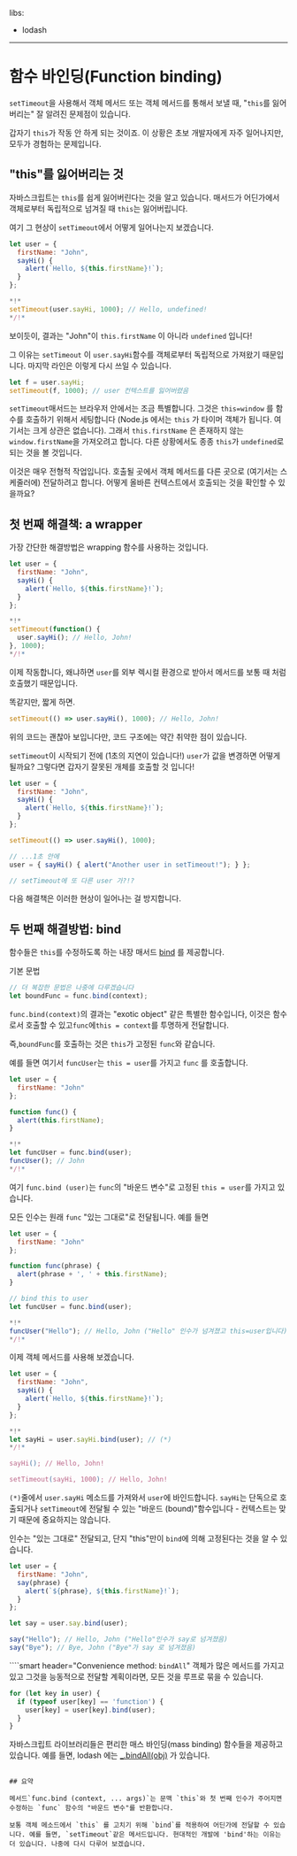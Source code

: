 libs:
  - lodash

---

# 함수 바인딩(Function binding)

`setTimeout`을 사용해서 객체 메서드 또는 객체 메서드를 통해서 보낼 때, "`this`를 잃어버리는" 잘 알려진 문제점이 있습니다.

갑자기 `this`가 작동 안 하게 되는 것이죠. 이 상황은 초보 개발자에게 자주 일어나지만, 모두가 경험하는 문제입니다.

## "this"를 잃어버리는 것

자바스크립트는 `this`를 쉽게 잃어버린다는 것을 알고 있습니다. 매서드가 어딘가에서 객체로부터 독립적으로 넘겨질 때 `this`는 잃어버립니다.

여기 그 현상이 `setTimeout`에서 어떻게 일어나는지 보겠습니다.

```js run
let user = {
  firstName: "John",
  sayHi() {
    alert(`Hello, ${this.firstName}!`);
  }
};

*!*
setTimeout(user.sayHi, 1000); // Hello, undefined!
*/!*
```

보이듯이, 결과는 "John"이 `this.firstName` 이 아니라 `undefined` 입니다!

그 이유는 `setTimeout` 이 `user.sayHi`함수를 객체로부터 독립적으로 가져왔기 때문입니다. 마지막 라인은 이렇게 다시 쓰일 수 있습니다.

```js
let f = user.sayHi;
setTimeout(f, 1000); // user 컨텍스트를 잃어버렸음
```

`setTimeout`매서드는 브라우저 안에서는 조금 특별합니다. 그것은 `this=window` 를 함수를 호출하기 위해서 세팅합니다 (Node.js 에서는 `this` 가 타이머 객체가 됩니다. 여기서는 크게 상관은 없습니다). 그래서 `this.firstName` 은 존재하지 않는 `window.firstName`을 가져오려고 합니다. 다른 상황에서도 종종 `this`가 `undefined`로 되는 것을 볼 것입니다.

이것은 매우 전형적 작업입니다. 호출될 곳에서 객체 메서드를 다른 곳으로 (여기서는 스케줄러에) 전달하려고 합니다. 어떻게 올바른 컨텍스트에서 호출되는 것을 확인할 수 있을까요?

## 첫 번째 해결책: a wrapper

가장 간단한 해결방법은 wrapping 함수를 사용하는 것입니다.

```js run
let user = {
  firstName: "John",
  sayHi() {
    alert(`Hello, ${this.firstName}!`);
  }
};

*!*
setTimeout(function() {
  user.sayHi(); // Hello, John!
}, 1000);
*/!*
```

이제 작동합니다, 왜냐하면 `user`를 외부 렉시컬 환경으로 받아서 메서드를 보통 때 처럼 호출했기 때문입니다.

똑같지만, 짧게 하면.

```js
setTimeout(() => user.sayHi(), 1000); // Hello, John!
```

위의 코드는 괜찮아 보입니다만, 코드 구조에는 약간 취약한 점이 있습니다.

`setTimeout`이 시작되기 전에 (1초의 지연이 있습니다!) `user`가 값을 변경하면 어떻게 될까요? 그렇다면 갑자기 잘못된 개체를 호출할 것 입니다!


```js run
let user = {
  firstName: "John",
  sayHi() {
    alert(`Hello, ${this.firstName}!`);
  }
};

setTimeout(() => user.sayHi(), 1000);

// ...1초 안에
user = { sayHi() { alert("Another user in setTimeout!"); } };

// setTimeout에 또 다른 user 가?!?
```

다음 해결책은 이러한 현상이 일어나는 걸 방지합니다.

## 두 번째 해결방법: bind

함수들은 `this`를 수정하도록 하는 내장 매서드 [bind](mdn:js/Function/bind) 를 제공합니다.

기본 문법

```js
// 더 복잡한 문법은 나중에 다루겠습니다
let boundFunc = func.bind(context);
````

`func.bind(context)`의 결과는 "exotic object" 같은 특별한 함수입니다, 이것은 함수로서 호출할 수 있고`func`에`this = context`를 투명하게 전달합니다.

즉,`boundFunc`를 호출하는 것은 `this`가 고정된 `func`와 같습니다.

예를 들면 여기서 `funcUser`는 `this = user`를 가지고 `func` 를 호출합니다.

```js run  
let user = {
  firstName: "John"
};

function func() {
  alert(this.firstName);
}

*!*
let funcUser = func.bind(user);
funcUser(); // John  
*/!*
```

여기 `func.bind (user)`는 `func`의 "바운드 변수"로 고정된 `this = user`를 가지고 있습니다.

모든 인수는 원래 `func` "있는 그대로"로 전달됩니다. 예를 들면

```js run  
let user = {
  firstName: "John"
};

function func(phrase) {
  alert(phrase + ', ' + this.firstName);
}

// bind this to user
let funcUser = func.bind(user);

*!*
funcUser("Hello"); // Hello, John ("Hello" 인수가 넘겨졌고 this=user입니다)
*/!*
```

이제 객체 메서드를 사용해 보겠습니다.


```js run
let user = {
  firstName: "John",
  sayHi() {
    alert(`Hello, ${this.firstName}!`);
  }
};

*!*
let sayHi = user.sayHi.bind(user); // (*)
*/!*

sayHi(); // Hello, John!

setTimeout(sayHi, 1000); // Hello, John!
```

`(*)`줄에서 `user.sayHi` 메소드를 가져와서 `user`에 바인드합니다. `sayHi`는 단독으로 호출되거나 `setTimeout`에 전달될 수 있는 "바운드 (bound)"함수입니다 - 컨텍스트는 맞기 때문에 중요하지는 않습니다.

인수는 "있는 그대로" 전달되고, 단지 "this"만이 `bind`에 의해 고정된다는 것을 알 수 있습니다.

```js run
let user = {
  firstName: "John",
  say(phrase) {
    alert(`${phrase}, ${this.firstName}!`);
  }
};

let say = user.say.bind(user);

say("Hello"); // Hello, John ("Hello"인수가 say로 넘겨졌음)
say("Bye"); // Bye, John ("Bye"가 say 로 넘겨졌음)
```

````smart header="Convenience method: `bindAll`"
객체가 많은 메서드를 가지고 있고 그것을 능동적으로 전달할 계획이라면, 모든 것을 루프로 묶을 수 있습니다.

```js
for (let key in user) {
  if (typeof user[key] == 'function') {
    user[key] = user[key].bind(user);
  }
}
```

자바스크립트 라이브러리들은 편리한 매스 바인딩(mass binding) 함수들을 제공하고 있습니다. 예를 들면, lodash 에는 [_.bindAll(obj)](http://lodash.com/docs#bindAll) 가 있습니다.
````

## 요약

메서드`func.bind (context, ... args)`는 문맥 `this`와 첫 번째 인수가 주어지면 수정하는 `func` 함수의 "바운드 변수"를 반환합니다.

보통 객체 메소드에서 `this` 를 고치기 위해 `bind`를 적용하여 어딘가에 전달할 수 있습니다. 예를 들면, `setTimeout`같은 메서드입니다. 현대적인 개발에 'bind'하는 이유는 더 있습니다. 나중에 다시 다루어 보겠습니다.
